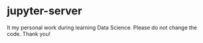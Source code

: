 # jupyter-server
It my personal work during learning Data Science.
Please do not change the code. 
Thank you!
